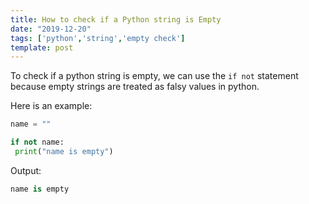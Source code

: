 ```yaml
---
title: How to check if a Python string is Empty
date: "2019-12-20"
tags: ['python','string','empty check']
template: post
---
```


To check if a python string is empty, we can use the `if not` statement because empty strings are treated as falsy values in python.

Here is an example:

```python
name = ""

if not name:
 print("name is empty")
```

Output:

```python
name is empty
```

